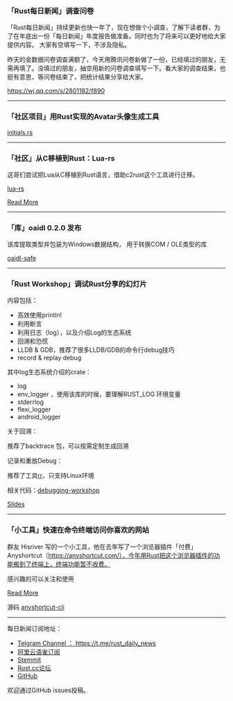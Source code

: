 ### 「Rust每日新闻」调查问卷  

「Rust每日新闻」持续更新也快一年了，现在想做个小调查，了解下读者群，为了在年底出一份「每日新闻」年度报告做准备。同时也为了将来可以更好地给大家提供内容。 大家有空填写一下，不涉及隐私。

昨天的金数据问卷调查满额了，今天用腾讯问卷新做了一份，已经填过的朋友，无需再填了。没填过的朋友，抽空用新的问卷调查填写一下。看大家的调查结果，也挺有意思，等问卷结束了，把统计结果分享给大家。

https://wj.qq.com/s/2801182/f890

---

### 「社区项目」用Rust实现的Avatar头像生成工具

[initials.rs](https://github.com/sonmezonur/initials.rs)

---

### 「社区」从C移植到Rust：Lua-rs

这哥们尝试把Lua从C移植到Rust语言，借助c2rust这个工具进行迁移。

[lua-rs](https://github.com/HaronK/lua-rs)

[Read More](https://www.reddit.com/r/rust/comments/9putif/porting_c_to_rust_lua/)

---

### 「库」oaidl 0.2.0 发布

该库提取类型并包装为Windows数据结构， 用于转换COM / OLE类型的库

[oaidl-safe](https://github.com/ZerothLaw/oaidl-safe)

---

### 「Rust Workshop」调试Rust分享的幻灯片


内容包括：

-  高效使用println!
- 利用断言
-  利用日志（log），以及介绍Log的生态系统
-  回溯和恐慌
- LLDB & GDB，推荐了很多LLDB/GDB的命令行debug技巧
- record & replay debug

其中log生态系统介绍的crate：

- log
- env_logger ，使用该库的时候，要理解RUST_LOG 环境变量
- stderrlog
- flexi_logger
- android_logger

关于回溯：

推荐了backtrace 包，可以按需定制生成回溯

记录和重放Debug：

推荐了工具[rr](https://rr-project.org/)，只支持Linux环境


相关代码：[debugging-workshop](https://github.com/jdm/debugging-workshop)

[Slides](https://www.joshmatthews.net/debugging-workshop/#1)

---

### 「小工具」快速在命令终端访问你喜欢的网站

群友 Hisriver 写的一个小工具，他在去年写了一个浏览器插件「付费」Anyshortcut（https://anyshortcut.com/），今年用Rust把这个浏览器插件的功能搬到了终端上，终端功能暂不收费。

感兴趣的可以关注和使用

[Read More ](https://www.reddit.com/r/rust/comments/9ptvwq/show_reddit_a_rust_cli_tool_to_help_you_launch/)

源码 [anyshortcut-cli](https://github.com/anyshortcut/anyshortcut-cli)



---

每日新闻订阅地址：

- [Telgram Channel ： https://t.me/rust_daily_news ](https://t.me/rust_daily_news )
- [阿里云语雀订阅](https://www.yuque.com/chaosbot/rustnews)
- [Stemmit](https://steemit.com/@blackanger)
- [Rust.cc论坛](https://rust.cc)
- [GitHub](https://github.com/RustStudy/rust_daily_news)

欢迎通过GitHub issues投稿。

